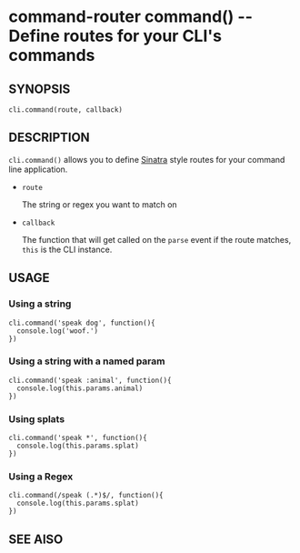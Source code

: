 command-router command() -- Define routes for your CLI's commands
=================================================================

## SYNOPSIS

    cli.command(route, callback)

## DESCRIPTION

`cli.command()` allows you to define [Sinatra][sinatra] style routes for your command line application.

* `route`

    The string or regex you want to match on

* `callback`

    The function that will get called on the `parse` event if the route matches, `this` is the CLI instance.

## USAGE

### Using a string

    cli.command('speak dog', function(){
      console.log('woof.')
    })

### Using a string with a named param

    cli.command('speak :animal', function(){
      console.log(this.params.animal)
    })

### Using splats

    cli.command('speak *', function(){
      console.log(this.params.splat)
    })

### Using a Regex

    cli.command(/speak (.*)$/, function(){
      console.log(this.params.splat)
    })

## SEE AlSO

[sinatra]: http://www.sinatrarb.com/
